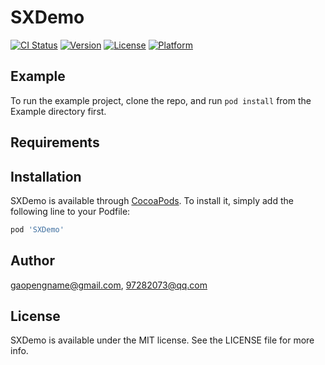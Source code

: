 # SXDemo

[![CI Status](http://img.shields.io/travis/gaopengname@gmail.com/SXDemo.svg?style=flat)](https://travis-ci.org/gaopengname@gmail.com/SXDemo)
[![Version](https://img.shields.io/cocoapods/v/SXDemo.svg?style=flat)](http://cocoapods.org/pods/SXDemo)
[![License](https://img.shields.io/cocoapods/l/SXDemo.svg?style=flat)](http://cocoapods.org/pods/SXDemo)
[![Platform](https://img.shields.io/cocoapods/p/SXDemo.svg?style=flat)](http://cocoapods.org/pods/SXDemo)

## Example

To run the example project, clone the repo, and run `pod install` from the Example directory first.

## Requirements

## Installation

SXDemo is available through [CocoaPods](http://cocoapods.org). To install
it, simply add the following line to your Podfile:

```ruby
pod 'SXDemo'
```

## Author

gaopengname@gmail.com, 97282073@qq.com

## License

SXDemo is available under the MIT license. See the LICENSE file for more info.
